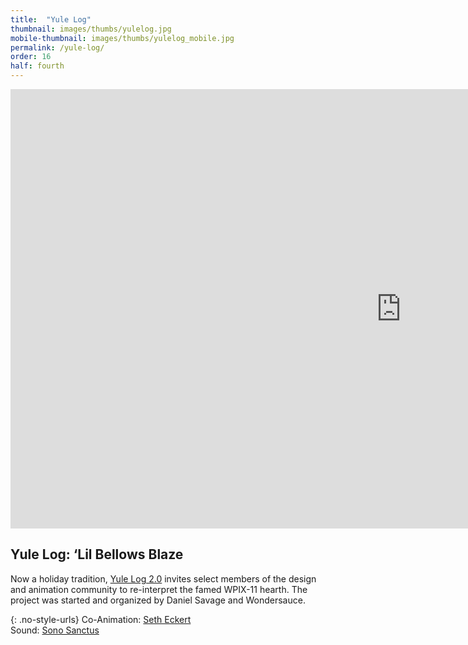 ```yaml
---
title:  "Yule Log"
thumbnail: images/thumbs/yulelog.jpg
mobile-thumbnail: images/thumbs/yulelog_mobile.jpg
permalink: /yule-log/
order: 16
half: fourth
---
```


<div class='embed-container'>
 <iframe src="https://player.vimeo.com/video/149191822?loop=1&color=f16961&title=0&byline=0&portrait=0" width="1250" height="703" frameborder="0" webkitallowfullscreen mozallowfullscreen allowfullscreen></iframe>
</div>

## **Yule Log: ‘Lil Bellows Blaze**

Now a holiday tradition, [Yule Log 2.0](http://www.watchyulelog.com/) invites select members of the design and animation community to re-interpret the famed WPIX-11 hearth. The project was started and organized by Daniel Savage and Wondersauce.

{: .no-style-urls}
Co-Animation: [Seth Eckert](http://setheckert.com/)<br/>
Sound: [Sono Sanctus](http://www.sonosanctus.com/)
